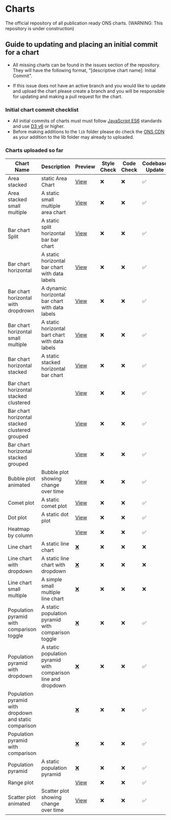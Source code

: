 # Charts

The official repository of all publication ready ONS charts. (WARNING: This repository is under construction)

## Guide to updating and placing an initial commit for a chart

- All missing charts can be found in the issues section of the repository. They will have the following format, "[descriptive chart name]: Initial Commit".

- If this issue does not have an active branch and you would like to update and upload the chart please create a branch and you will be responsible for updating and making a pull request for the chart.

### Initial chart commit checklist

- All initial commits of charts must must follow [JavaScript ES6](https://www.w3schools.com/js/js_es6.asp) standards and use [D3 v6](https://observablehq.com/@d3/d3v6-migration-guide) or higher.
- Before making additions to the `lib` folder please do check the [ONS CDN](https://github.com/ONSdigital/cdn.ons.gov.uk-vendor) as your addition to the lib folder may already to uploaded.

### Charts uploaded so far

| Chart Name                                             | Description                                                   | Preview                                                                                    | Style Check | Code Check | Codebase Update |
| ------------------------------------------------------ | ------------------------------------------------------------- | ------------------------------------------------------------------------------------------ | ----------- | ---------- | --------------- |
| Area stacked                                           | static Area Chart                                             | [View](https://onsvisual.github.io/Charts/stacked-area/)                                   | ❌           | ❌          | ✅               |
| Area stacked small multiple                            | A static small multiple area chart                            | [View](https://onsvisual.github.io/Charts/stacked-area-sm/)                                | ❌           | ❌          | ✅               |
| Bar chart Split                                        | A static split horizontal bar bar chart                       | [View](https://onsvisual.github.io/Charts/bar-chart-horizontal-split/)                     | ❌           | ❌          | ✅               |
| Bar chart horizontal                                   | A static horizontal bar chart with data labels                | [View](https://onsvisual.github.io/Charts/bar-chart-horizontal/)                           | ❌           | ❌          | ✅               |
| Bar chart horizontal with dropdrown                    | A dynamic horizontal bar chart with data labels               | [View](https://onsvisual.github.io/Charts/bar-chart-horizontal-with-dropdown/)             | ❌           | ❌          | ✅               |
| Bar chart horizontal small multiple                    | A static horizontal bart chart with data labels               | [View](https://onsvisual.github.io/Charts/bar-chart-horizontal-stacked-sm/)                | ❌           | ❌          | ✅               |
| Bar chart horizontal stacked                           | A static stacked horizontal bar chart                         | [View](https://onsvisual.github.io/Charts/bar-chart-horizontal-stacked-sm/)                | ❌           | ❌          | ✅               |
| Bar chart horizontal stacked clustered                 |                                                               | [View](https://onsvisual.github.io/Charts/bar-chart-horizontal-stacked-clustered/)         | ❌           | ❌          | ✅               |
| Bar chart horizontal stacked clustered grouped         |                                                               | [View](https://onsvisual.github.io/Charts/bar-chart-horizontal-stacked-clustered-grouped/) | ❌           | ❌          | ✅               |
| Bar chart horizontal stacked grouped                   |                                                               | [View](https://onsvisual.github.io/Charts/bar-chart-horizontal-stacked-grouped/)           | ❌           | ❌          | ✅               |
| Bubble plot animated                                   | Bubble plot showing change over time                          | [View](https://onsvisual.github.io/Charts/bubble-chart-animated)                           | ❌           | ❌          | ✅               |
| Comet plot                                             | A static comet plot                                           | [View](https://onsvisual.github.io/Charts/comet-plot/)                                     | ❌           | ❌          | ✅               |
| Dot plot                                               | A static dot plot                                             | [View](https://onsvisual.github.io/Charts/dot-plot/)                                       | ❌           | ❌          | ✅               |
| Heatmap by column                                      |                                                               | [View](https://onsvisual.github.io/Charts/heatmap/)                                        | ❌           | ❌          | ✅               |
| Line chart                                             | A static line chart                                           | [❌]()                                                                                      | ❌           | ❌          | ❌               |
| Line chart with dropdown                               | A static line chart with dropdown                             | [❌]()                                                                                      | ❌           | ❌          | ❌               |
| Line chart small multiple                              | A simple small multiple line chart                            | [❌]()                                                                                      | ❌           | ❌          | ❌               |
| Population pyramid with comparison toggle              | A static population pyramid with comparison toggle            | [❌]()                                                                                      | ❌           | ❌          | ✅               |
| Population pyramid with dropdown                       | A static population pyramid with comparison line and dropdown | [❌]()                                                                                      | ❌           | ❌          | ✅               |
| Population pyramid with dropdown and static comparison |                                                               | [❌]()                                                                                      | ❌           | ❌          | ✅               |
| Population pyramid with comparison                     |                                                               | [❌]()                                                                                      | ❌           | ❌          | ✅               |
| Population pyramid                                     | A static population pyramid                                   | [❌]()                                                                                      | ❌           | ❌          | ✅               |
| Range plot                                             |                                                               | [View](https://onsvisual.github.io/Charts/range-plot/)                                     | ❌           | ❌          | ✅               |
| Scatter plot animated                                  | Scatter plot showing change over time                         | [View](https://onsvisual.github.io/Charts/scatter-plot-animated/)                          | ❌           | ❌          | ✅               |
